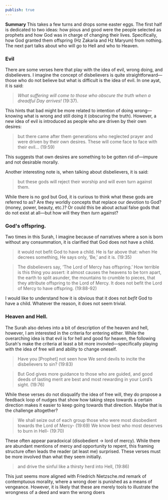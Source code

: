 ```yaml
---
publish: true
---
```


**Summary**
This takes a few turns and drops some easter eggs. The first half is dedicated to two ideas: how pious and good were the people selected as prophets and how God was in charge of changing their lives. Specifically, how God granted them offspring (Hz Zakaria and Hz Maryum) from nothing. The next part talks about who will go to Hell and who to Heaven. 

### Evil
There are some verses here that play with the idea of evil, wrong doing, and disbelievers. I imagine the concept of disbelievers is quite straightforward—those who do not believe but what is difficult is the idea of evil. In one ayat, it is said: 

> *What suffering will come to those who obscure the truth when a dreadful Day arrives!* (19:37).

 This hints that bad might be more related to intention of doing wrong—knowing what is wrong and still doing it (obscuring the truth). However, a new idea of evil is introduced as people who are driven by their own desires:

> but there came after them generations who neglected prayer and were driven by their own desires. These will come face to face with their evil... (19:59)

This suggests that own desires are something to be gotten rid of—impure and not desirable morally. 

Another interesting note is, when talking about disbelievers, it is said:

> but these gods will reject their worship and will even turn against them.

While there is no god but God, it is curious to think what these gods are referred to as? Are they worldly concepts that replace our devotion to God? (money, power, beauty, etc.)? Or could this be about actual false gods that do not exist at all—but how will they then *turn* against?
### God's offspring.

Two times in this Surah, I imagine because of narratives where a son is born without any consummation, it is clarified that God does not have a child.

> it would not befit God to have a child. He is far above that: when He decrees something, He says only, ‘Be,’ and it is. (19:35)

> The disbelievers say, ‘The Lord of Mercy has offspring.’ How terrible is this thing you assert: it almost causes the heavens to be torn apart, the earth to split asunder, the mountains to crumble to pieces, that they attribute offspring to the Lord of Mercy. It does not befit the Lord of Mercy to have offspring. (19:88-92)

I would like to understand how it is obvious that it does not *befit* God to have a child. Whatever the reason, it does not seem trivial.

### Heaven and Hell.

The Surah also delves into a bit of description of the heaven and hell, however, I am interested in the criteria for entering either. While the overarching idea is that evil is for hell and good for heaven, the following Surah's make the criteria at least a bit more invovled—specifically playing with the idea of free will and ability to change oneself. 


> Have you [Prophet] not seen how We send devils to incite the disbelievers to sin? (19:83)

> But God gives more guidance to those who are guided, and good deeds of lasting merit are best and most rewarding in your Lord’s sight. (19:76)

While these verses do not disqualify the idea of free will, they do propose a feedback loop of nudges that show how taking steps towards a certain direction makes it easier to keep going towards that direction. Maybe that is the challenge altogether?

> We shall seize out of each group those who were most disobedient towards the Lord of Mercy- (19:69)
> We know best who most deserves to burn in Hell- (19:70)

These often appear paradoxical (disobedient → lord of mercy). While there are abundant mentions of mercy and opportunity to repent, this framing structure often leads the reader (at least me) surprised. These verses must be more involved than what they seem initially. 

> and drive the sinful like a thirsty herd into Hell, (19:86)

This just seems more aligned with Friedrich Nietzsche.md remark of contemptuous morality, where a wrong doer is punished as a means of vengeance. However, it is likely that these are merely tools to illustrate the wrongness of a deed and warn the wrong doers